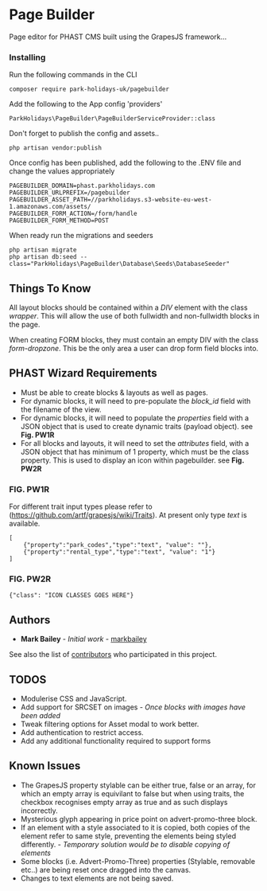 # Page Builder

Page editor for PHAST CMS built using the GrapesJS framework...

### Installing

Run the following commands in the CLI

```
composer require park-holidays-uk/pagebuilder
```

Add the following to the App config 'providers'

```
ParkHolidays\PageBuilder\PageBuilderServiceProvider::class
```

Don't forget to publish the config and assets..

```
php artisan vendor:publish
```

Once config has been published, add the following to the .ENV file and change the values appropriately

```
PAGEBUILDER_DOMAIN=phast.parkholidays.com
PAGEBUILDER_URLPREFIX=/pagebuilder
PAGEBUILDER_ASSET_PATH=//parkholidays.s3-website-eu-west-1.amazonaws.com/assets/
PAGEBUILDER_FORM_ACTION=/form/handle
PAGEBUILDER_FORM_METHOD=POST
```

When ready run the migrations and seeders

```
php artisan migrate
php artisan db:seed --class="ParkHolidays\PageBuilder\Database\Seeds\DatabaseSeeder"
```

## Things To Know

All layout blocks should be contained within a *DIV* element with the class *wrapper*. This will allow the use of both
fullwidth and non-fullwidth blocks in the page.

When creating FORM blocks, they must contain an empty DIV with the class *form-dropzone*. This be the only area a user can drop form field blocks into.

## PHAST Wizard Requirements

* Must be able to create blocks & layouts as well as pages.
* For dynamic blocks, it will need to pre-populate the *block_id* field with the filename of the view.
* For dynamic blocks, it will need to populate the *properties* field with a JSON object that is used to create dynamic traits (payload object). see **Fig. PW1R**
* For all blocks and layouts, it will need to set the *attributes* field, with a JSON object that has minimum of 1 property, which must be the class property. This is used to display an icon within pagebuilder. see **Fig. PW2R**

### FIG. PW1R
For different trait input types please refer to (https://github.com/artf/grapesjs/wiki/Traits).
At present only type *text* is available.
```
[
    {"property":"park_codes","type":"text", "value": ""},
    {"property":"rental_type","type":"text", "value": "1"}
]
```

### FIG. PW2R
```
{"class": "ICON CLASSES GOES HERE"}
```

## Authors

* **Mark Bailey** - *Initial work* - [markbailey](https://github.com/markbailey)

See also the list of [contributors](https://github.com/park-holidays-uk/pagebuilder/contributors) who participated in this project.

## TODOS

* Modulerise CSS and JavaScript.
* Add support for SRCSET on images - *Once blocks with images have been added*
* Tweak filtering options for Asset modal to work better.
* Add authentication to restrict access.
* Add any additional functionality required to support forms

## Known Issues

* The GrapesJS property stylable can be either true, false or an array, for which an empty array is equivilant to false but when using traits, the checkbox recognises empty array as true and as such displays incorrectly.
* Mysterious glyph appearing in price point on advert-promo-three block.
* If an element with a style associated to it is copied, both copies of the element refer to same style, preventing the elements being styled differently. - *Temporary solution would be to disable copying of elements*
* Some blocks (i.e. Advert-Promo-Three) properties (Stylable, removable etc..) are being reset once dragged into the canvas.
* Changes to text elements are not being saved.